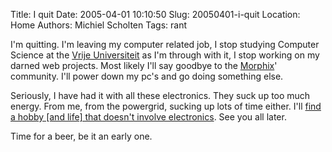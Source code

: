 Title: I quit
Date: 2005-04-01 10:10:50
Slug: 20050401-i-quit
Location: Home
Authors: Michiel Scholten
Tags: rant

<p>I'm quitting. I'm leaving my computer related job, I stop studying Computer Science at the <a href="http://www.cs.vu.nl/">Vrije Universiteit</a> as I'm through with it, I stop working on my darned web projects. Most likely I'll say goodbye to the <a href="http://www.morphix.org/">Morphix</a>' community. I'll power down my pc's and go doing something else.</p>

<p>Seriously, I have had it with all these electronics. They suck up too much energy. From me, from the powergrid, sucking up lots of time either. I'll <a href="http://diveintomark.org/archives/2004/10/18/exit">find a hobby [and life] that doesn't involve electronics</a>. See you all later.</p>

<p>Time for a beer, be it an early one.</p>
